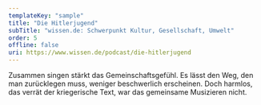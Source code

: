 ```yaml
---
templateKey: "sample"
title: "Die Hitlerjugend"
subTitle: "wissen.de: Schwerpunkt Kultur, Gesellschaft, Umwelt"
order: 5
offline: false
uri: https://www.wissen.de/podcast/die-hitlerjugend
---
```


Zusammen singen stärkt das Gemeinschaftsgefühl. Es lässt den Weg, den man zurücklegen muss, weniger beschwerlich erscheinen. Doch harmlos, das verrät der kriegerische Text, war das gemeinsame Musizieren nicht.
